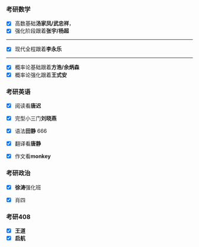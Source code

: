 ### 考研数学

- [x] 高数基础**汤家凤/武忠祥**，
- [x] 强化阶段跟着**张宇/杨超**

<hr>

- [x] 现代全程跟着**李永乐**
<hr>

- [x] 概率论基础跟着**方浩/余炳森**
- [x] 概率论强化跟着**王式安**

### 考研英语
 - [x] 阅读看**唐迟**
 - [x] 完型小三门**刘晓燕**
 - [x] 语法**田静**   666
 - [x] 翻译看**唐静**
 - [x] 作文看**monkey**



### 考研政治

 - [x] **徐涛**强化班
 - [x] 肖四



### 考研408

- [x] **王道**
- [x] **启航**
<!--stackedit_data:
eyJoaXN0b3J5IjpbLTE2NDI1ODkwMTMsMTQ0OTkwMTg2MSwxNT
QzNTc1Mzc1LDQzMjc4NDIzMCw3OTAzOTIyNjIsMTg2NDE5MjAz
MCwyMDQzODE5NDU0LC0xNTg3NzIzMDc0LC0xNTg3NzIzMDc0LD
E0NTQ4NTE5NTAsNzkwMzkyMjYyXX0=
-->